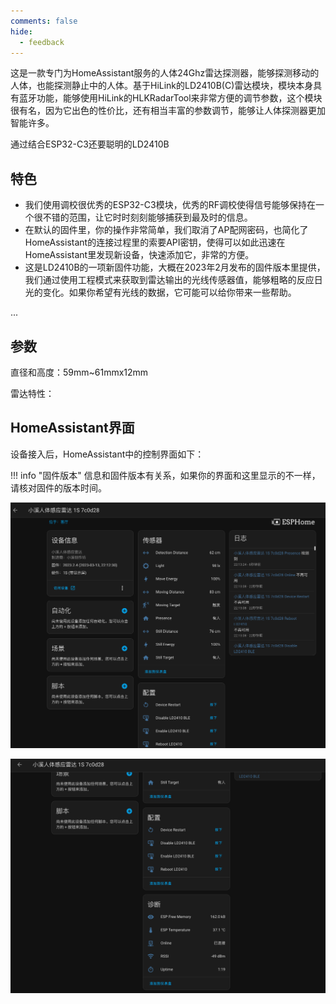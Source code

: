 ```yaml
---
comments: false
hide:
  - feedback
---
```


这是一款专门为HomeAssistant服务的人体24Ghz雷达探测器，能够探测移动的人体，也能探测静止中的人体。基于HiLink的LD2410B(C)雷达模块，模块本身具有蓝牙功能，能够使用HiLink的HLKRadarTool来非常方便的调节参数，这个模块很有名，因为它出色的性价比，还有相当丰富的参数调节，能够让人体探测器更加智能许多。


通过结合ESP32-C3还要聪明的LD2410B


## 特色
- 我们使用调校很优秀的ESP32-C3模块，优秀的RF调校使得信号能够保持在一个很不错的范围，让它时时刻刻能够捕获到最及时的信息。
- 在默认的固件里，你的操作非常简单，我们取消了AP配网密码，也简化了HomeAssistant的连接过程里的索要API密钥，使得可以如此迅速在HomeAssistant里发现新设备，快速添加它，非常的方便。
- 这是LD2410B的一项新固件功能，大概在2023年2月发布的固件版本里提供，我们通过使用工程模式来获取到雷达输出的光线传感器值，能够粗略的反应日光的变化。如果你希望有光线的数据，它可能可以给你带来一些帮助。

...

## 参数
直径和高度：59mm~61mmx12mm

雷达特性：


## HomeAssistant界面

设备接入后，HomeAssistant中的控制界面如下：

!!! info "固件版本"
	信息和固件版本有关系，如果你的界面和这里显示的不一样，请核对固件的版本时间。

![](assets/ha_ui_5.png)

![](assets/ha_ui_6.png)

